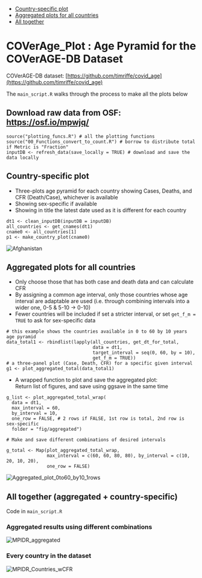 - [Country-specific plot](##Country-specific%20plot)
- [Aggregated plots for all countries](##Aggregated%20plots%20for%20all%20countries )
- [All together](##All%20together)

# COVerAge_Plot : Age Pyramid for the COVerAGE-DB Dataset
COVerAGE-DB dataset: [https://github.com/timriffe/covid_age](https://github.com/timriffe/covid_age)

The `main_script.R` walks through the process to make all the plots below
<!-- toc -->
## Download raw data from OSF: https://osf.io/mpwjq/
```{r}
source("plotting_funcs.R") # all the plotting functions
source("00_Functions_convert_to_count.R") # borrow to distribute total if Metric is "Fraction"
inputDB <- refresh_data(save_locally = TRUE) # download and save the data locally
```

## Country-specific plot 
* Three-plots age pyramid for each country showing Cases, Deaths, and CFR (Death/Case), whichever is available
* Showing sex-specific if available
* Showing in title the latest date used as it is different for each country
```{r}
dt1 <- clean_inputDB(inputDB = inputDB)
all_countries <- get_cnames(dt1)
cname0 <- all_countries[1]
p1 <- make_country_plot(cname0)
```
![Afghanistan](https://user-images.githubusercontent.com/11966330/89129390-1d1b4f00-d4cb-11ea-8ee5-fcaded6596ef.png)


## Aggregated plots for all countries 
* Only choose those that has both case and death data and can calculate CFR
* By assigning a common age interval, only those countries whose age interval are adaptable are used (i.e. through combining intervals into a wider one, 0-5 & 5-10 -> 0-10) 
* Fewer countries will be included if set a stricter interval, or set `get_f_m = TRUE` to ask for sex-specific data
```{r}
# this example shows the countries available in 0 to 60 by 10 years age pyramid
data_total1 <- rbindlist(lapply(all_countries, get_dt_for_total, 
                                data = dt1,
                                target_interval = seq(0, 60, by = 10),
                                get_f_m = TRUE))
# a three-panel plot (Case, Death, CFR) for a specific given interval
g1 <- plot_aggregated_total(data_total1)
```
* A wrapped function to plot and save the aggregated plot:  
Return list of figures, and save using ggsave in the same time   
```{r}
g_list <- plot_aggregated_total_wrap(
  data = dt1, 
  max_interval = 60, 
  by_interval = 10,
  one_row = FALSE, # 2 rows if FALSE, 1st row is total, 2nd row is sex-specific
  folder = "fig/aggregated")

# Make and save different combinations of desired intervals

g_total <- Map(plot_aggregated_total_wrap, 
               max_interval = c(60, 60, 80, 80), by_interval = c(10, 20, 10, 20),
               one_row = FALSE)
```
![Aggregated_plot_0to60_by10_1rows](https://user-images.githubusercontent.com/11966330/89129397-345a3c80-d4cb-11ea-81bf-59d6a16f8b0e.png)

## All together (aggregated + country-specific)
Code in `main_script.R`

### Aggregated results using different combinations  
![MPIDR_aggregated](https://user-images.githubusercontent.com/11966330/89129409-42a85880-d4cb-11ea-8ffe-133faf1c88d7.png)

### Every country in the dataset  
![MPIDR_Countries_wCFR](https://user-images.githubusercontent.com/11966330/89129411-450ab280-d4cb-11ea-850a-ccfd50f1bdcb.png)
